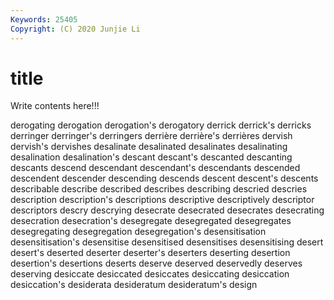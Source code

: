 ```yaml
---
Keywords: 25405
Copyright: (C) 2020 Junjie Li
---
```


# title

Write contents here!!!
 
derogating 
derogation 
derogation's 
derogatory 
derrick
derrick's 
derricks 
derringer 
derringer's 
derringers 
derrière 
derrière's 
derrières 
dervish 
dervish's
dervishes 
desalinate 
desalinated 
desalinates 
desalinating 
desalination 
desalination's 
descant 
descant's 
descanted
descanting 
descants 
descend 
descendant 
descendant's 
descendants 
descended 
descendent 
descender 
descending
descends 
descent 
descent's 
descents 
describable 
describe 
described 
describes 
describing 
descried
descries 
description 
description's 
descriptions 
descriptive 
descriptively 
descriptor 
descriptors 
descry 
descrying
desecrate 
desecrated 
desecrates 
desecrating 
desecration 
desecration's 
desegregate 
desegregated 
desegregates 
desegregating
desegregation 
desegregation's 
desensitisation 
desensitisation's 
desensitise 
desensitised 
desensitises 
desensitising 
desert 
desert's
deserted 
deserter 
deserter's 
deserters 
deserting 
desertion 
desertion's 
desertions 
deserts 
deserve
deserved 
deservedly 
deserves 
deserving 
desiccate 
desiccated 
desiccates 
desiccating 
desiccation 
desiccation's
desiderata 
desideratum 
desideratum's 
design 
